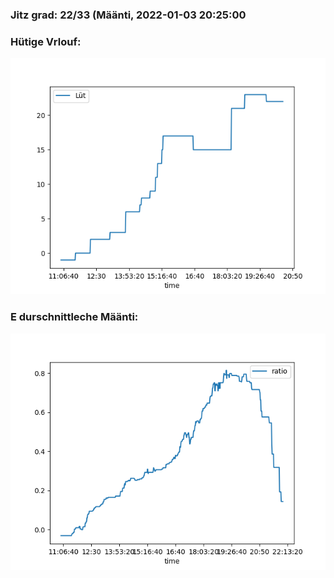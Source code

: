 ### Jitz grad: 22/33 (Määnti, 2022-01-03 20:25:00

### Hütige Vrlouf:
![Graph](Today.png)

### E durschnittleche Määnti:
![Graph](Määnti.png)